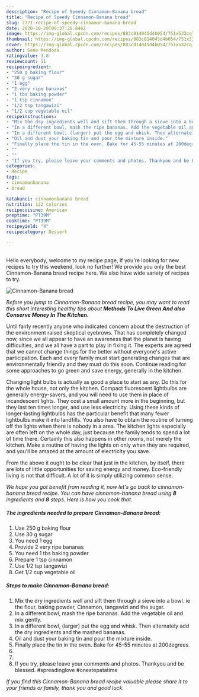 ```yaml
---
description: "Recipe of Speedy Cinnamon-Banana bread"
title: "Recipe of Speedy Cinnamon-Banana bread"
slug: 2771-recipe-of-speedy-cinnamon-banana-bread
date: 2020-10-29T09:37:26.846Z
image: https://img-global.cpcdn.com/recipes/883c014045d4b054/751x532cq70/cinnamon-banana-bread-recipe-main-photo.jpg
thumbnail: https://img-global.cpcdn.com/recipes/883c014045d4b054/751x532cq70/cinnamon-banana-bread-recipe-main-photo.jpg
cover: https://img-global.cpcdn.com/recipes/883c014045d4b054/751x532cq70/cinnamon-banana-bread-recipe-main-photo.jpg
author: Gene Mendoza
ratingvalue: 3.8
reviewcount: 11
recipeingredient:
- "250 g baking flour"
- "30 g sugar"
- "1 egg"
- "2 very ripe bananas"
- "1 tbs baking powder"
- "1 tsp cinnamon"
- "1/2 tsp tangawizi"
- "1/2 cup vegetable oil"
recipeinstructions:
- "Mix the dry ingredients well and sift them through a sieve into a bowl. ie the flour, baking powder, Cinnamon, tangawizi and the sugar."
- "In a different bowl, mash the ripe bananas. Add the vegetable oil and mix gently."
- "In a different bowl, (larger) put the egg and whisk. Then alternately add the dry ingredients and the mashed bananas."
- "Oil and dust your baking tin and pour the mixture inside."
- "Finally place the tin in the oven. Bake for 45-55 minutes at 200degrees."
- ""
- ""
- "If you try, please leave your comments and photos. Thankyou and be blessed. #spreadinglove #onestepatatime"
categories:
- Recipe
tags:
- cinnamonbanana
- bread

katakunci: cinnamonbanana bread 
nutrition: 122 calories
recipecuisine: American
preptime: "PT39M"
cooktime: "PT39M"
recipeyield: "4"
recipecategory: Dessert

---
```

<br>
Hello everybody, welcome to my recipe page, If you're looking for new recipes to try this weekend, look no further! We provide you only the best Cinnamon-Banana bread recipe here. We also have wide variety of recipes to try.
<br>


![Cinnamon-Banana bread](https://img-global.cpcdn.com/recipes/883c014045d4b054/751x532cq70/cinnamon-banana-bread-recipe-main-photo.jpg)

<i>Before you jump to Cinnamon-Banana bread recipe, you may want to read this short interesting healthy tips about 
<strong>Methods To Live Green And also Conserve Money In The Kitchen</strong>.</i>
</br>

Until fairly recently anyone who indicated concern about the destruction of the environment raised skeptical eyebrows. That has completely changed now, since we all appear to have an awareness that the planet is having difficulties, and we all have a part to play in fixing it. The experts are agreed that we cannot change things for the better without everyone's active participation. Each and every family must start generating changes that are environmentally friendly and they must do this soon. Continue reading for some approaches to go green and save energy, generally in the kitchen.

Changing light bulbs is actually as good a place to start as any. Do this for the whole house, not only the kitchen. Compact fluorescent lightbulbs are generally energy-savers, and you will need to use them in place of incandescent lights. They cost a small amount more in the beginning, but they last ten times longer, and use less electricity. Using these kinds of longer-lasting lightbulbs has the particular benefit that many fewer lightbulbs make it into landfills. You also have to obtain the routine of turning off the lights when there is nobody in a area. The kitchen lights especially are often left on the whole day, just because the family tends to spend a lot of time there. Certainly this also happens in other rooms, not merely the kitchen. Make a routine of having the lights on only when they are required, and you'll be amazed at the amount of electricity you save.

From the above it ought to be clear that just in the kitchen, by itself, there are lots of little opportunities for saving energy and money. Eco-friendly living is not that difficult. A lot of it is simply utilizing common sense.


<i>We hope you got benefit from reading it, now let's go back to cinnamon-banana bread recipe. You can have cinnamon-banana bread using <strong>8</strong> ingredients and <strong>8</strong> steps. Here is how you cook that.
</i>

##### The ingredients needed to prepare Cinnamon-Banana bread:

1. Use 250 g baking flour
1. Use 30 g sugar
1. You need 1 egg
1. Provide 2 very ripe bananas
1. You need 1 tbs baking powder
1. Prepare 1 tsp cinnamon
1. Use 1/2 tsp tangawizi
1. Get 1/2 cup vegetable oil


##### Steps to make Cinnamon-Banana bread:

1. Mix the dry ingredients well and sift them through a sieve into a bowl. ie the flour, baking powder, Cinnamon, tangawizi and the sugar.
1. In a different bowl, mash the ripe bananas. Add the vegetable oil and mix gently.
1. In a different bowl, (larger) put the egg and whisk. Then alternately add the dry ingredients and the mashed bananas.
1. Oil and dust your baking tin and pour the mixture inside.
1. Finally place the tin in the oven. Bake for 45-55 minutes at 200degrees.
1. 
1. 
1. If you try, please leave your comments and photos. Thankyou and be blessed. #spreadinglove #onestepatatime


<i>If you find this Cinnamon-Banana bread recipe valuable please share it to your friends or family, thank you and good luck.</i>
